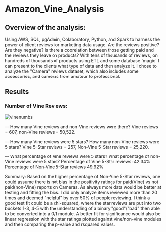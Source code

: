 # Amazon_Vine_Analysis

## Overview of the analysis: 

Using AWS, SQL, pgAdmin, Colaboratory, Python, and Spark to harness the power of client reviews for marketing data usage.  Are the reviews positive?  Are they negative?  Is there a coorelation between those getting paid and the reviews they leave on products?  With tens of thousands of reviews, on hundreds of thousands of products using ETL and some database 'magic' I can present to the clients what type of data and then analyze it.   I chose to analyze the "Camera" reviews dataset, which also includes some accessories, and cameras from amateur to professional.  

## Results

### Number of Vine Reviews:

![vinenumbs](https://user-images.githubusercontent.com/102183530/180831441-f9f8c806-a914-4eb3-84c2-98198492bc49.png)

-- How many Vine reviews and non-Vine reviews were there? 
  Vine reviews = 607, non-Vine reviews = 50,522.

-- How many Vine reviews were 5 stars? How many non-Vine reviews were 5 stars?
  Vine 5-Star reviews = 257, Non-Vine 5-Star reviews = 25,220.
  
-- What percentage of Vine reviews were 5 stars? What percentage of non-Vine reviews were 5 stars?
  Percentage of Vine 5-Star reviews: 42.34%
  Percentage of Non-Vine 5-Star reviews 49.92%
  
Summary: 
Based on the higher percentage of Non-Vine 5-Star reviews, one could assume there is not bias in the positivity ratings for paid(Vine) vs not paid(non-Vine) reports on Cameras. As always more data would be better at testing and fitting the bias.  I did only analyze items reviewed more than 20 times and deemed "helpful" by over 50% of people reviewing.
I think a good test fit could be a chi-squared, where the star reviews are put into two buckets 1-3, 4-5 with the understanding of a binary "good"/"bad" then able to be converted into a 0/1 module.
A better fit for significance would also be linear regression with the star ratings plotted against vine/non-vine modules and then comparing the p-value and rsquared values.


